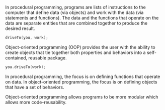 In procedural programming, programs are lists of instructions to the computer that define data (via objects) and work with the data (via statements and functions). The data and the functions that operate on the data are separate entities that are combined together to produce the desired result. 
```cpp
driveTo(you, work);
```

Object-oriented programming (OOP) provides the user with the ability to create objects that tie together both properties and behaviors into a self-contained, reusable package. 
```cpp
you.driveTo(work);
```

In procedural programming, the focus is on defining functions that operate on data. In object-oriented programming, the focus is on defining objects that have a set of behaviors.

Object-oriented programming allows programs to be more modular which allows more code-reusability.